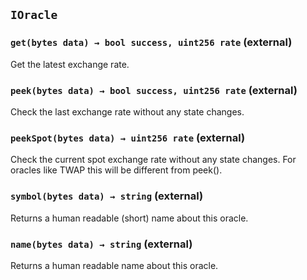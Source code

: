 ## `IOracle`






### `get(bytes data) → bool success, uint256 rate` (external)

Get the latest exchange rate.




### `peek(bytes data) → bool success, uint256 rate` (external)

Check the last exchange rate without any state changes.




### `peekSpot(bytes data) → uint256 rate` (external)

Check the current spot exchange rate without any state changes. For oracles like TWAP this will be different from peek().




### `symbol(bytes data) → string` (external)

Returns a human readable (short) name about this oracle.




### `name(bytes data) → string` (external)

Returns a human readable name about this oracle.







